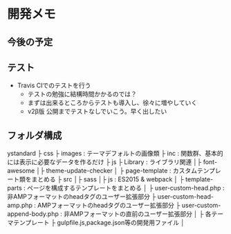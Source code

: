 # 開発メモ

## 今後の予定

## テスト

- Travis CIでのテストを行う
  - テストの勉強に結構時間かかるのでは？
  - まずは出来るところからテストも導入し、徐々に増やしていく
  - v2β版 公開までテストなしでいこう。早く出したい

## フォルダ構成

ystandard
├ css
├ images                      : テーマデフォルトの画像類
├ inc                         : 関数群、基本的には表示に必要なデータを作るだけ
├ js
├ Library                     : ライブラリ関連
│├ font-awesome
│├ theme-update-checker
│
├ page-template               : カスタムテンプレート類をまとめる
├ src
│├ sass
│├ js                         : ES2015 & webpack
│
├ template-parts              : ページを構成するテンプレートをまとめる
│
├ user-custom-head.php        : 非AMPフォーマットのheadタグのユーザー拡張部分
├ user-custom-head-amp.php    : AMPフォーマットのheadタグのユーザー拡張部分
├ user-custom-append-body.php : 非AMPフォーマットの</body>直前のユーザー拡張部分
│
├ 各テーマテンプレート
├ gulpfile.js,package.json等の開発用ファイル
│
